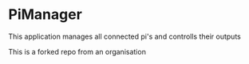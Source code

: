 # PiManager
This application manages all connected pi's and controlls their outputs


This is a forked repo from an organisation
